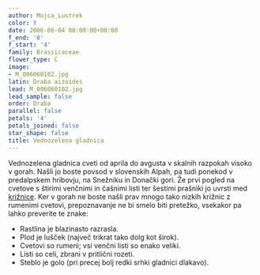 ```yaml
---
author: Mojca_Lustrek
color: Y
date: 2006-06-04 00:00:00+00:00
f_end: '8'
f_start: '4'
family: Brassicaceae
flower_type: C
image:
- M_006060102.jpg
latin: Draba aizoides
lead: M_006060102.jpg
lead_sample: false
order: Draba
parallel: false
petals: '4'
petals_joined: false
star_shape: false
title: Vednozelena gladnica
---
```

Vednozelena gladnica cveti od aprila do avgusta v skalnih razpokah visoko v gorah. Našli jo boste povsod v slovenskih Alpah, pa tudi ponekod v predalpskem hribovju, na Snežniku in Donački gori. Že prvi pogled na cvetove s štirimi venčnimi in čašnimi listi ter šestimi prašniki jo uvrsti med [križnice](../../family/brassicaceae/). Ker v gorah ne boste našli prav mnogo tako nizkih križnic z rumenimi cvetovi, prepoznavanje ne bi smelo biti pretežko, vsekakor pa lahko preverite te znake:

-   Rastlina je blazinasto razrasla.
-   Plod je lušček (največ trikrat tako dolg kot širok).
-   Cvetovi so rumeni; vsi venčni listi so enako veliki.
-   Listi so celi, zbrani v pritlični rozeti.
-   Steblo je golo (pri precej bolj redki srhki gladnici dlakavo).
